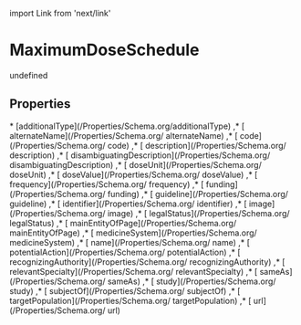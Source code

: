 import Link from 'next/link'
# MaximumDoseSchedule

undefined

## Properties

<Grid>
* [additionalType](/Properties/Schema.org/additionalType)
,* [ alternateName](/Properties/Schema.org/ alternateName)
,* [ code](/Properties/Schema.org/ code)
,* [ description](/Properties/Schema.org/ description)
,* [ disambiguatingDescription](/Properties/Schema.org/ disambiguatingDescription)
,* [ doseUnit](/Properties/Schema.org/ doseUnit)
,* [ doseValue](/Properties/Schema.org/ doseValue)
,* [ frequency](/Properties/Schema.org/ frequency)
,* [ funding](/Properties/Schema.org/ funding)
,* [ guideline](/Properties/Schema.org/ guideline)
,* [ identifier](/Properties/Schema.org/ identifier)
,* [ image](/Properties/Schema.org/ image)
,* [ legalStatus](/Properties/Schema.org/ legalStatus)
,* [ mainEntityOfPage](/Properties/Schema.org/ mainEntityOfPage)
,* [ medicineSystem](/Properties/Schema.org/ medicineSystem)
,* [ name](/Properties/Schema.org/ name)
,* [ potentialAction](/Properties/Schema.org/ potentialAction)
,* [ recognizingAuthority](/Properties/Schema.org/ recognizingAuthority)
,* [ relevantSpecialty](/Properties/Schema.org/ relevantSpecialty)
,* [ sameAs](/Properties/Schema.org/ sameAs)
,* [ study](/Properties/Schema.org/ study)
,* [ subjectOf](/Properties/Schema.org/ subjectOf)
,* [ targetPopulation](/Properties/Schema.org/ targetPopulation)
,* [ url](/Properties/Schema.org/ url)

</Grid>

